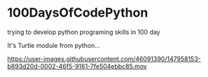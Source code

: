 # 100DaysOfCodePython
trying to develop python programing skills in 100 day

It's Turtle module from python...


https://user-images.githubusercontent.com/46091390/147958153-b893d20d-0002-46f5-9161-7fe504ebbc85.mov

